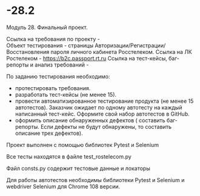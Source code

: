 # -28.2

Модуль 28. Финальный проект.

Ссылка на требования по проекту -  
Объект тестирования - страницы Авторизации/Регистрации/Восстановления пароля личного кабинета Росстелеком. 
Ссылка на ЛК Ростелеком - https://b2c.passport.rt.ru 
Ссылка на тест-кейсы, баг-репорты и анализ требований - 

По заданию тестирования необходимо:
- протестировать требования.
- разработать тест-кейсы (не менее 15).
- провести автоматизированное тестирование продукта (не менее 15 автотестов). Заказчик ожидает по одному автотесту на каждый написанный тест-кейс. Оформите свой набор автотестов в GitHub.
- оформить описание обнаруженных дефектов ( составить баг-репорты. Если дефекты не будут обнаружены, то составить описание трех дефектов).

Проект выполнен с помощью библиотек Pytest и Selenium

Все тесты находятся в файле test_rostelecom.py

Файл consts.py содержит тестовые данные и локаторы

Для работы автотестов необходимы библиотеки Pytest и Selenium и webdriver Selenium для Chrome 108 версии. 
